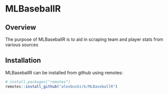 # MLBaseballR

## Overview

The purpose of MLBaseballR is to aid in scraping team and player stats from various sources

## Installation

MLBaseballR can be installed from github using remotes:

``` r
# install.packages("remotes")
remotes::install_github("alexbuskirk/MLBaseballR")
```